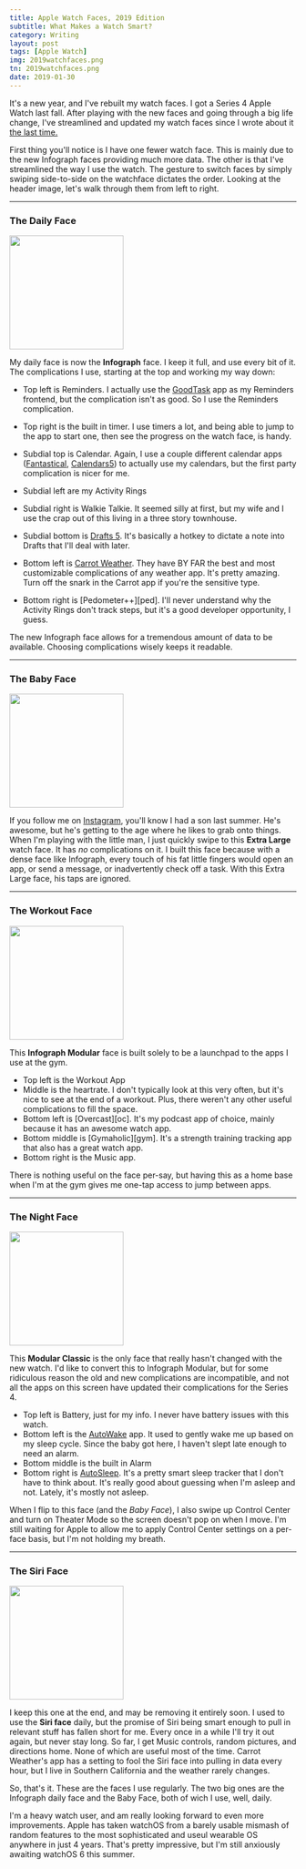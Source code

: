 ```yaml
---
title: Apple Watch Faces, 2019 Edition
subtitle: What Makes a Watch Smart?
category: Writing
layout: post
tags: [Apple Watch]
img: 2019watchfaces.png
tn: 2019watchfaces.png
date: 2019-01-30
---
```


It's a new year, and I've rebuilt my watch faces. I got a Series 4 Apple Watch last fall. After playing with the new faces and going through a big life change, I've streamlined and updated my watch faces since I wrote about it [the last time.][watchpost]

<!-- more -->

First thing you'll notice is I have one fewer watch face. This is mainly due to the new Infograph faces providing much more data. The other is that I've streamlined the way I use the watch. The gesture to switch faces by simply swiping side-to-side on the watchface dictates the order. Looking at the header image, let's walk through them from left to right.

---
### The Daily Face
<img class="right" src="/assets/img/post/2019watch/infograph.png" width="200">

My daily face is now the **Infograph** face. I keep it full, and use every bit of it. The complications I use, starting at the top and working my way down:

 - Top left is Reminders. I actually use the [GoodTask][gt] app as my Reminders frontend, but the complication isn't as good. So I use the Reminders complication.
 
 - Top right is the built in timer. I use timers a lot, and being able to jump to the app to start one, then see the progress on the watch face, is handy.
 
 - Subdial top is Calendar. Again, I use a couple different calendar apps ([Fantastical][fant], [Calendars5][cal5]) to actually use my calendars, but the first party complication is nicer for me.
 - Subdial left are my Activity Rings
 - Subdial right is Walkie Talkie. It seemed silly at first, but my wife and I use the crap out of this living in a three story townhouse.
 - Subdial bottom is [Drafts 5][drafts]. It's basically a hotkey to dictate a note into Drafts that I'll deal with later.
 - Bottom left is [Carrot Weather][carrot]. They have BY FAR the best and most customizable complications of any weather app. It's pretty amazing. Turn off the snark in the Carrot app if you're the sensitive type.
 - Bottom right is [Pedometer++][ped]. I'll never understand why the Activity Rings don't track steps, but it's a good developer opportunity, I guess.
 
The new Infograph face allows for a tremendous amount of data to be available. Choosing complications wisely keeps it readable.

---
### The Baby Face
<img class="right" src="/assets/img/post/2019watch/baby.png" width="200">

If you follow me on [Instagram][ig], you'll know I had a son last summer. He's awesome, but he's getting to the age where he likes to grab onto things. 
When I'm playing with the little man, I just quickly swipe to this **Extra Large** watch face. It has _no_ complications on it. I built this face because with a dense face like Infograph, every touch of his fat little fingers would open an app, or send a message, or inadvertently check off a task. With this Extra Large face, his taps are ignored.

---
### The Workout Face
<img class="right" src="/assets/img/post/2019watch/infographmodular.png" width="200">

This **Infograph Modular** face is built solely to be a launchpad to the apps I use at the gym. 

 - Top left is the Workout App
 - Middle is the heartrate. I don't typically look at this very often, but it's nice to see at the end of a workout. Plus, there weren't any other useful complications to fill the space.
 - Bottom left is [Overcast][oc]. It's my podcast app of choice, mainly because it has an awesome watch app.
 - Bottom middle is [Gymaholic][gym]. It's a strength training tracking app that also has a great watch app.
 - Bottom right is the Music app.

There is nothing useful on the face per-say, but having this as a home base when I'm at the gym gives me one-tap access to jump between apps.

---
### The Night Face
<img class="right" src="/assets/img/post/2019watch/night.png" width="200">

This **Modular Classic** is the only face that really hasn't changed with the new watch. I'd like to convert this to Infograph Modular, but for some ridiculous reason the old and new complications are incompatible, and not all the apps on this screen have updated their complications for the Series 4.

 - Top left is Battery, just for my info. I never have battery issues with this watch.
 - Bottom left is the [AutoWake][aw] app. It used to gently wake me up based on my sleep cycle. Since the baby got here, I haven't slept late enough to need an alarm.
 - Bottom middle is the built in Alarm
 - Bottom right is [AutoSleep][as]. It's a pretty smart sleep tracker that I don't have to think about. It's really good about guessing when I'm asleep and not. Lately, it's mostly not asleep.
 
When I flip to this face (and the *Baby Face*), I also swipe up Control Center and turn on Theater Mode so the screen doesn't pop on when I move. I'm still waiting for Apple to allow me to apply Control Center settings on a per-face basis, but I'm not holding my breath.

---
### The Siri Face
<img class="right" src="/assets/img/post/2019watch/siri.png" align="center" width="200">

I keep this one at the end, and may be removing it entirely soon. I used to use the **Siri face** daily, but the promise of Siri being smart enough to pull in relevant stuff has fallen short for me. Every once in a while I'll try it out again, but never stay long. So far, I get Music controls, random pictures, and directions home. None of which are useful most of the time. Carrot Weather's app has a setting to fool the Siri face into pulling in data every hour, but I live in Southern California and the weather rarely changes.

So, that's it. These are the faces I use regularly. The two big ones are the Infograph daily face and the Baby Face, both of wich I use, well, daily. 

I'm a heavy watch user, and am really looking forward to even more improvements. Apple has taken watchOS from a barely usable mismash of random features to the most sophisticated and useul wearable OS anywhere in just 4 years. That's pretty impressive, but I'm still anxiously awaiting watchOS 6 this summer.

[watchpost]: https://www.cocktailsandcoffee.com/productive-watch-faces/
[gt]: https://itunes.apple.com/us/app/goodtask-3-to-do-list/id1068039220?mt=8&uo=4
[fant]: https://itunes.apple.com/us/app/fantastical-2-for-iphone/id718043190?mt=8&uo=4
[cal5]: https://itunes.apple.com/us/app/calendars-5-by-readdle/id697927927?mt=8&uo=4
[drafts]: https://itunes.apple.com/us/app/drafts-5-capture-act/id1236254471?mt=8&uo=4
[carrot]: https://itunes.apple.com/us/app/carrot-weather/id961390574?mt=8&uo=4
[ig]: https://www.instagram.com/jimmylittle/
[aw]: https://itunes.apple.com/us/app/autowake-smart-sleep-alarm/id1279650551?mt=8&uo=4
[as]: https://itunes.apple.com/us/app/autosleep-tracker-for-watch/id1164801111?mt=8&uo=4